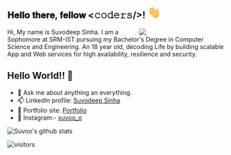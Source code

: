 <h2> 𝐇𝐞𝐥𝐥𝐨 𝐭𝐡𝐞𝐫𝐞, 𝐟𝐞𝐥𝐥𝐨𝐰 <𝚌𝚘𝚍𝚎𝚛𝚜/>! <img src="https://raw.githubusercontent.com/ABSphreak/ABSphreak/master/gifs/Hi.gif" width="30px"></h2>

<img align='right' src='https://user-images.githubusercontent.com/5713670/87202985-820dcb80-c2b6-11ea-9f56-7ec461c497c3.gif' width='200"'>

Hi, My name is Suvodeep Sinha. I am a Sophomore at SRM-IST pursuing my Bachelor's Degree in Computer Science and Engineering. An 18 year old, decoding Life by building scalable App and Web services for high availability, resilience and security.

## Hello World!! 🤔
- 💬 Ask me about anything an everything.
- 📫 LinkedIn profile: [Suvodeep Sinha](https://www.linkedin.com/in/suvodeep-sinha-59652418b/)
- 🎯 Portfolio site: [Portfolio](https://bit.ly/suvoo_o)
- 🔔 Instagram:- [suvoo_o](https://www.instagram.com/suvoo_o/)



![Suvoo's github stats](https://github-readme-stats.vercel.app/api?username=Suvoo&hide=["issues"]&show_icons=true)

![visitors](https://visitor-badge.glitch.me/badge?page_id=Suvoo.Suvoo)
